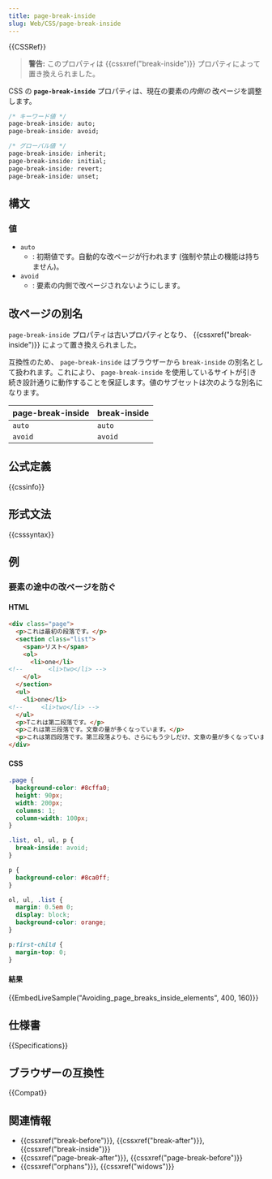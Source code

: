 ```yaml
---
title: page-break-inside
slug: Web/CSS/page-break-inside
---
```


{{CSSRef}}

> **警告:** このプロパティは {{cssxref("break-inside")}} プロパティによって置き換えられました。

CSS の **`page-break-inside`** プロパティは、現在の要素の*内側の* 改ページを調整します。

```css
/* キーワード値 */
page-break-inside: auto;
page-break-inside: avoid;

/* グローバル値 */
page-break-inside: inherit;
page-break-inside: initial;
page-break-inside: revert;
page-break-inside: unset;
```

## 構文

### 値

- `auto`
  - : 初期値です。自動的な改ページが行われます (強制や禁止の機能は持ちません)。
- `avoid`
  - : 要素の内側で改ページされないようにします。

## 改ページの別名

`page-break-inside` プロパティは古いプロパティとなり、 {{cssxref("break-inside")}} によって置き換えられました。

互換性のため、 `page-break-inside` はブラウザーから `break-inside` の別名として扱われます。これにより、 `page-break-inside` を使用しているサイトが引き続き設計通りに動作することを保証します。値のサブセットは次のような別名になります。

| page-break-inside | break-inside |
| ----------------- | ------------ |
| `auto`            | `auto`       |
| `avoid`           | `avoid`      |

## 公式定義

{{cssinfo}}

## 形式文法

{{csssyntax}}

## 例

<h3 id="Avoiding_page_breaks_inside_elements">要素の途中の改ページを防ぐ</h3>

#### HTML

```html
<div class="page">
  <p>これは最初の段落です。</p>
  <section class="list">
    <span>リスト</span>
    <ol>
      <li>one</li>
<!--       <li>two</li> -->
    </ol>
  </section>
  <ul>
    <li>one</li>
<!--     <li>two</li> -->
  </ul>
  <p>Tこれは第二段落です。</p>
  <p>これは第三段落です。文章の量が多くなっています。</p>
  <p>これは第四段落です。第三段落よりも、さらにもう少しだけ、文章の量が多くなっています。</p>
</div>
```

#### CSS

```css
.page {
  background-color: #8cffa0;
  height: 90px;
  width: 200px;
  columns: 1;
  column-width: 100px;
}

.list, ol, ul, p {
  break-inside: avoid;
}

p {
  background-color: #8ca0ff;
}

ol, ul, .list {
  margin: 0.5em 0;
  display: block;
  background-color: orange;
}

p:first-child {
  margin-top: 0;
}
```

#### 結果

{{EmbedLiveSample("Avoiding_page_breaks_inside_elements", 400, 160)}}

## 仕様書

{{Specifications}}

## ブラウザーの互換性

{{Compat}}

## 関連情報

- {{cssxref("break-before")}}, {{cssxref("break-after")}}, {{cssxref("break-inside")}}
- {{cssxref("page-break-after")}}, {{cssxref("page-break-before")}}
- {{cssxref("orphans")}}, {{cssxref("widows")}}
